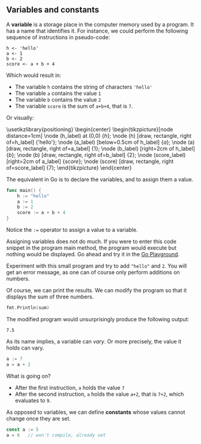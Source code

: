 ## Variables and constants

A **variable** is a storage place in the computer memory used by a program. It has a name that identifies it. For instance, we could perform the following sequence of instructions in pseudo-code:

```
h <- 'hello'
a <- 1
b <- 2
score <- a + b + 4
```

Which would result in:

* The variable `h` contains the string of characters `'hello'`
* The variable `a` contains the value `1`
* The variable `b` contains the value `2`
* The variable `score` is the sum of `a+b+4`, that is `7`.

Or visually:

\usetikzlibrary{positioning}
\begin{center}
\begin{tikzpicture}[node distance=1cm]
\node (h_label) at (0,0) {$h$};
\node (h) [draw, rectangle, right of=h_label] {'hello'};
\node (a_label) [below=0.5cm of h_label] {$a$};
\node (a) [draw, rectangle, right of=a_label] {1};
\node (b_label) [right=2cm of h_label] {$b$};
\node (b) [draw, rectangle, right of=b_label] {2};
\node (score_label) [right=2cm of a_label] {$score$};
\node (score) [draw, rectangle, right of=score_label] {7};
\end{tikzpicture}
\end{center}


The equivalent in Go is to declare the variables, and to assign them a value.

```go
func main() {
    h := "hello"
    a := 1
    b := 2
    score := a + b + 4
}
```

Notice the `:=` operator to assign a value to a variable.

Assigning variables does not do much. If you were to enter this code snippet in the program main method, the program would execute but nothing would be displayed. Go ahead and try it in the [Go Playground](https://play.golang.org/).

Experiment with this small program and try to add `"hello"` and `2`. You will get an error message, as one can of course only perform additions on numbers.

Of course, we can print the results. We can modify the program so that it displays the sum of three numbers.

```go
fmt.Println(sum)
```

The modified program would unsurprisingly produce the following output:

```
7.5
```

As its name implies, a variable can *vary*. Or more precisely, the value it holds can vary.

```go
a := 7
a = a + 2
```

What is going on?


* After the first instruction, `a` holds the value `7`
* After the second instruction, `a` holds the value `a+2`, that is `7+2`, which evaluates to `9`.

As opposed to variables, we can define **constants** whose values cannot change once they are set.

```go
const a := 5
a = 6   // won't compile, already set
```
